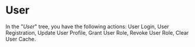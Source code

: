 # User

In the "*User*" tree, you have the following actions: User Login, User Registration, Update User Profile, Grant User Role, Revoke User Role, Clear User Cache.

## 


## 


## 